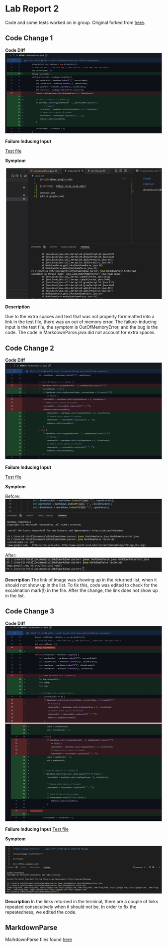 # Lab Report 2
Code and some tests worked on in group.
Original forked from [here](https://github.com/nidhidhamnani/markdown-parser).

## Code Change 1

**Code Diff**
![Change on MarkdownParse.java](Code_Change1.jpg)

**Failure Inducing Input**

[Test file](https://github.com/khushijpatel/markdown-parser/blob/main/tester2.md)


**Symptom**

![Symptom 1](Error_Change1.jpg)


**Description**

Due to the extra spaces and text that was not properly formmatted into a link in the test file, there was an out of memory error. The failure-inducing input is the test file, the symptom is OutOfMemoryError, and the bug is the code. The code in MarkdownParse.java did not account for extra spaces.


## Code Change 2
**Code Diff**
![Change on MarkdownParse.java](Code_Change2.jpg)

**Failure Inducing Input**

[Test file](https://github.com/khushijpatel/markdown-parser/blob/main/tester.md?plain=1)

**Symptom**

Before:
![Symptom 2](ImageError_Change.jpg)

After:
![Changed list](Image_ClearedList.jpg)

**Description**
The link of image was showing up in the returned list, when it should not show up in the list. To fix this, code was edited to check for the excalmation mark(!) in the file. After the change, the link does not show up in the list.

## Code Change 3
**Code Diff**
![Change part 3](Code_Change3_1.jpg)
![Change part 3](Code_Change3_2.jpg)

**Failure Inducing Input**
[Test file](https://github.com/khushijpatel/markdown-parser/blob/main/tester3.md)

**Symptom**

![Symptom 3](Error_testfile3.jpg)

**Description**
In the links returned in the terminal, there are a couple of links repeated consecutively when it should not be. In order to fix the repeatedness, we edited the code.



## MarkdownParse

MarkdownParse files found [here](https://github.com/khushijpatel/markdown-parser)